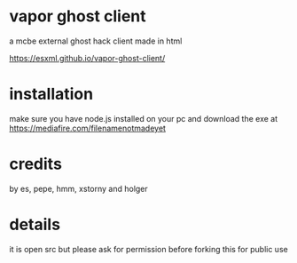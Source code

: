 # vapor ghost client
a mcbe external ghost hack client made in html

https://esxml.github.io/vapor-ghost-client/

# installation

make sure you have node.js installed on your pc and download the exe at https://mediafire.com/filenamenotmadeyet

# credits

by es, pepe, hmm, xstorny and holger

#  details

it is open src but please ask for permission before forking this for public use

